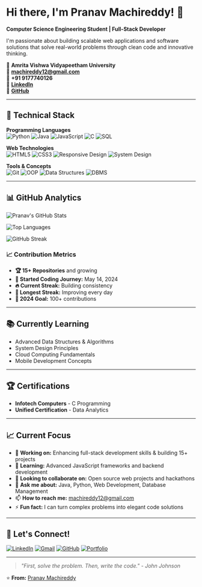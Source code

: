 # Hi there, I'm Pranav Machireddy! 👋

**Computer Science Engineering Student | Full-Stack Developer**

I'm passionate about building scalable web applications and software solutions that solve real-world problems through clean code and innovative thinking.

📍 **Amrita Vishwa Vidyapeetham University**  
📧 **machireddy12@gmail.com**  
📱 **+91 9177740126**  
💼 **[LinkedIn](https://www.linkedin.com/in/pranav-machireddy-554163311)**  
🐙 **[GitHub](https://github.com/Pranava-M)**

---

## 🚀 Technical Stack

**Programming Languages**  
![Python](https://img.shields.io/badge/Python-3776AB?style=for-the-badge&logo=python&logoColor=white)
![Java](https://img.shields.io/badge/Java-ED8B00?style=for-the-badge&logo=java&logoColor=white)
![JavaScript](https://img.shields.io/badge/JavaScript-F7DF1E?style=for-the-badge&logo=javascript&logoColor=black)
![C](https://img.shields.io/badge/C-00599C?style=for-the-badge&logo=c&logoColor=white)
![SQL](https://img.shields.io/badge/SQL-4479A1?style=for-the-badge&logo=postgresql&logoColor=white)

**Web Technologies**  
![HTML5](https://img.shields.io/badge/HTML5-E34F26?style=for-the-badge&logo=html5&logoColor=white)
![CSS3](https://img.shields.io/badge/CSS3-1572B6?style=for-the-badge&logo=css3&logoColor=white)
![Responsive Design](https://img.shields.io/badge/Responsive-Design-4285F4?style=for-the-badge)
![System Design](https://img.shields.io/badge/System-Design-FF6B6B?style=for-the-badge)

**Tools & Concepts**  
![Git](https://img.shields.io/badge/Git-F05032?style=for-the-badge&logo=git&logoColor=white)
![OOP](https://img.shields.io/badge/OOP-4A90E2?style=for-the-badge)
![Data Structures](https://img.shields.io/badge/Data_Structures-7ED321?style=for-the-badge)
![DBMS](https://img.shields.io/badge/DBMS-FF6B6B?style=for-the-badge)

---

## 📊 GitHub Analytics

![Pranav's GitHub Stats](https://github-readme-stats.vercel.app/api?username=Pranava-M&show_icons=true&theme=radical&hide_title=true&count_private=true)

![Top Languages](https://github-readme-stats.vercel.app/api/top-langs/?username=Pranava-M&layout=compact&theme=radical&hide_border=true)

![GitHub Streak](https://github-readme-streak-stats.herokuapp.com/?user=Pranava-M&theme=radical&hide_border=true)

### 📈 Contribution Metrics
- **🏆 15+ Repositories** and growing
- **📅 Started Coding Journey:** May 14, 2024
- **🔥 Current Streak:** Building consistency
- **💪 Longest Streak:** Improving every day
- **🎯 2024 Goal:** 100+ contributions

---

## 📚 Currently Learning

- Advanced Data Structures & Algorithms
- System Design Principles
- Cloud Computing Fundamentals
- Mobile Development Concepts

---

## 🏆 Certifications

- **Infotech Computers** - C Programming
- **Unified Certification** - Data Analytics

---

## 📈 Current Focus

- 🔭 **Working on:** Enhancing full-stack development skills & building 15+ projects
- 🌱 **Learning:** Advanced JavaScript frameworks and backend development
- 👯 **Looking to collaborate on:** Open source web projects and hackathons
- 💬 **Ask me about:** Java, Python, Web Development, Database Management
- 📫 **How to reach me:** machireddy12@gmail.com
- ⚡ **Fun fact:** I can turn complex problems into elegant code solutions

---

## 🤝 Let's Connect!

[![LinkedIn](https://img.shields.io/badge/LinkedIn-0077B5?style=for-the-badge&logo=linkedin&logoColor=white)](https://www.linkedin.com/in/pranav-machireddy-554163311)
[![Gmail](https://img.shields.io/badge/Gmail-D14836?style=for-the-badge&logo=gmail&logoColor=white)](mailto:machireddy12@gmail.com)
[![GitHub](https://img.shields.io/badge/GitHub-181717?style=for-the-badge&logo=github&logoColor=white)](https://github.com/Pranava-M)
[![Portfolio](https://img.shields.io/badge/Portfolio-4285F4?style=for-the-badge&logo=google-chrome&logoColor=white)](#)

---

> *"First, solve the problem. Then, write the code." - John Johnson*

⭐ **From:** [Pranav Machireddy](https://github.com/Pranava-M)
